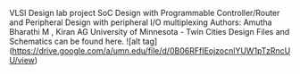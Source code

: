 
VLSI Design lab project
SoC Design with Programmable Controller/Router and Peripheral Design with peripheral I/O multiplexing
Authors: Amutha Bharathi M ,         Kiran AG
University of Minnesota - Twin Cities
Design Files and Schematics can be found here.
![alt tag] (https://drive.google.com/a/umn.edu/file/d/0B06RFfIEojzocnlYUW1pTzRncUU/view)
